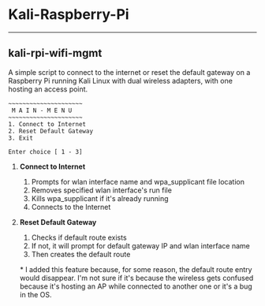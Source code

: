 # Kali-Raspberry-Pi
---
## kali-rpi-wifi-mgmt
A simple script to connect to the internet or reset the default gateway on a Raspberry Pi running Kali Linux with dual wireless adapters, with one hosting an access point.

```
~~~~~~~~~~~~~~~~~~~~~
 M A I N - M E N U
~~~~~~~~~~~~~~~~~~~~~
1. Connect to Internet
2. Reset Default Gateway
3. Exit

Enter choice [ 1 - 3]
```
1. **Connect to Internet**
    1. Prompts for wlan interface name and wpa_supplicant file location
    2. Removes specified wlan interface's run file
    3. Kills wpa_supplicant if it's already running
    4. Connects to the Internet
2. **Reset Default Gateway**
    1. Checks if default route exists
    2. If not, it will prompt for default gateway IP and wlan interface name
    3. Then creates the default route

    \* I added this feature because, for some reason, the default route entry would disappear. I'm not sure if it's because the wireless gets confused because it's hosting an AP while connected to another one or it's a bug in the OS.